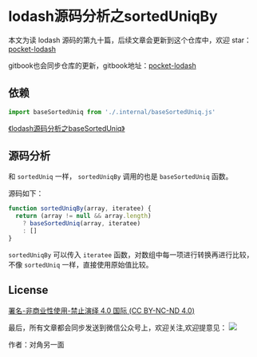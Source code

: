 # lodash源码分析之sortedUniqBy

本文为读 lodash 源码的第九十篇，后续文章会更新到这个仓库中，欢迎 star：[pocket-lodash](https://github.com/yeyuqiudeng/pocket-lodash)

gitbook也会同步仓库的更新，gitbook地址：[pocket-lodash](https://www.gitbook.com/book/yeyuqiudeng/pocket-lodash/details)

## 依赖

```javascript
import baseSortedUniq from './.internal/baseSortedUniq.js'
```

[《lodash源码分析之baseSortedUniq》](internal/baseSortedUniq.md)

## 源码分析

和 `sortedUniq` 一样， `sortedUniqBy` 调用的也是 `baseSortedUniq` 函数。

源码如下：

```javascript
function sortedUniqBy(array, iteratee) {
  return (array != null && array.length)
    ? baseSortedUniq(array, iteratee)
    : []
}
```

`sortedUniqBy` 可以传入 `iteratee` 函数，对数组中每一项进行转换再进行比较，不像 `sortedUniq` 一样，直接使用原始值比较。

## License

[署名-非商业性使用-禁止演绎 4.0 国际 (CC BY-NC-ND 4.0)](http://creativecommons.org/licenses/by-nc-nd/4.0/)

最后，所有文章都会同步发送到微信公众号上，欢迎关注,欢迎提意见：  ![](https://raw.githubusercontent.com/yeyuqiudeng/resource/master/images/qrcode_front-end-article.jpg) 

作者：对角另一面 